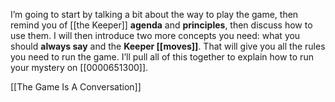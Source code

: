 
I’m going to start by talking a bit about the way to play the game, then remind you of [[the Keeper]] **agenda** and **principles**, then discuss how to use them. I will then introduce two more concepts you need: what you should **always say** and the **Keeper [[moves]]**. That will give you all the rules you need to run the game. I’ll pull all of this together to explain how to run your mystery on [[0000651300]].

[[The Game Is A Conversation]]
